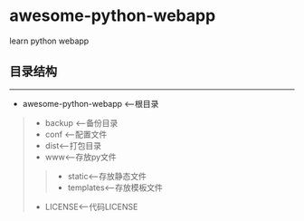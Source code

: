 # awesome-python-webapp

learn python webapp


## 目录结构
____
* awesome-python-webapp <--根目录
> * backup <--备份目录
> * conf <--配置文件
> * dist<--打包目录
> * www<--存放py文件
>>* static<--存放静态文件
>>* templates<--存放模板文件
>*  LICENSE<--代码LICENSE
